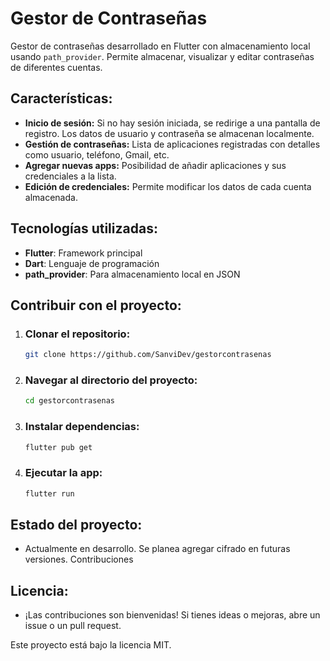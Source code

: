 # Gestor de Contraseñas

Gestor de contraseñas desarrollado en Flutter con almacenamiento local usando `path_provider`. Permite almacenar, visualizar y editar contraseñas de diferentes cuentas.

## Características:

- **Inicio de sesión:** Si no hay sesión iniciada, se redirige a una pantalla de registro. Los datos de usuario y contraseña se almacenan localmente.
- **Gestión de contraseñas:** Lista de aplicaciones registradas con detalles como usuario, teléfono, Gmail, etc.
- **Agregar nuevas apps:** Posibilidad de añadir aplicaciones y sus credenciales a la lista.
- **Edición de credenciales:** Permite modificar los datos de cada cuenta almacenada.

## Tecnologías utilizadas:

- **Flutter**: Framework principal
- **Dart**: Lenguaje de programación
- **path_provider**: Para almacenamiento local en JSON

## Contribuir con el proyecto:

1. ### Clonar el repositorio:
   ```sh
   git clone https://github.com/SanviDev/gestorcontrasenas
   ```

2. ### Navegar al directorio del proyecto:
    ``` sh
    cd gestorcontrasenas
    ```

3. ### Instalar dependencias:
    ``` sh
    flutter pub get
    ```
4. ### Ejecutar la app:
    ``` sh
    flutter run
    ```

## Estado del proyecto:

- Actualmente en desarrollo. Se planea agregar cifrado en futuras versiones.
Contribuciones

 
## Licencia:
- ¡Las contribuciones son bienvenidas! Si tienes ideas o mejoras, abre un issue o un pull request.

Este proyecto está bajo la licencia MIT.